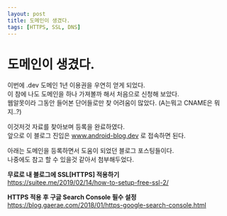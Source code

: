 ```yaml
---
layout: post
title: 도메인이 생겼다.
tags: [HTTPS, SSL, DNS]
---
```


# 도메인이 생겼다.
이번에 .dev 도메인 1년 이용권을 우연히 얻게 되었다.  
이 참에 나도 도메인을 하나 가져볼까 해서 처음으로 신청해 보았다.  
웹알못이라 그동안 들어본 단어들로만 찾 어려움이 많았다. (A는뭐고 CNAME은 뭐지..?)

이것저것 자료를 찾아보며 등록을 완료하였다.  
앞으로 이 블로그 진입은 www.android-blog.dev 로 접속하면 된다.  

아래는 도메인을 등록하면서 도움이 되었던 블로그 포스팅들이다.  
나중에도 참고 할 수 있을것 같아서 첨부해두었다.

**무료로 내 블로그에 SSL[HTTPS] 적용하기**  
<https://suitee.me/2019/02/14/how-to-setup-free-ssl-2/>

**HTTPS 적용 후 구글 Search Console 필수 설정**  
<https://blog.gaerae.com/2018/01/https-google-search-console.html>
